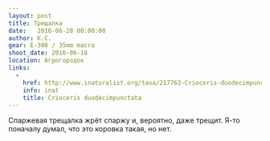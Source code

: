 ```yaml
---
layout: post
title: Трещалка
date:   2016-06-28 00:00:00
author: К.С.
gear: E-300 / 35mm macro
shoot_date: 2016-06-18
location: Агрогородок
links:
  -
    href: http://www.inaturalist.org/taxa/217763-Crioceris-duodecimpunctata
    info: inat
    title: Crioceris duodecimpunctata
---
```


Спаржевая трещалка жрёт спаржу и, вероятно, даже трещит. Я-то поначалу думал, что это коровка такая, но нет.
